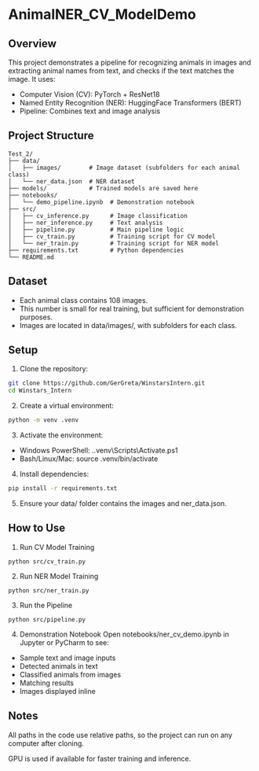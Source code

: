 # AnimalNER_CV_ModelDemo

## Overview

This project demonstrates a pipeline for recognizing animals in images and extracting animal names from text, and checks if the text matches the image. It uses:
- Computer Vision (CV): PyTorch + ResNet18
- Named Entity Recognition (NER): HuggingFace Transformers (BERT)
- Pipeline: Combines text and image analysis

## Project Structure
```
Test_2/
├── data/
│   ├── images/        # Image dataset (subfolders for each animal class)
│   └── ner_data.json  # NER dataset
├── models/            # Trained models are saved here
├── notebooks/
│   └── demo_pipeline.ipynb  # Demonstration notebook
├── src/
│   ├── cv_inference.py      # Image classification
│   ├── ner_inference.py     # Text analysis
│   ├── pipeline.py          # Main pipeline logic
│   ├── cv_train.py          # Training script for CV model
│   └── ner_train.py         # Training script for NER model
├── requirements.txt         # Python dependencies
└── README.md
```

## Dataset
- Each animal class contains 108 images.
- This number is small for real training, but sufficient for demonstration purposes.
- Images are located in data/images/, with subfolders for each class.

## Setup
1. Clone the repository:
```bash
git clone https://github.com/GerGreta/WinstarsIntern.git
cd Winstars_Intern
```

2. Create a virtual environment:
```bash
python -m venv .venv
```

3. Activate the environment:
- Windows PowerShell: .\.venv\Scripts\Activate.ps1
- Bash/Linux/Mac: source .venv/bin/activate

4. Install dependencies:
```bash
pip install -r requirements.txt
```

5. Ensure your data/ folder contains the images and ner_data.json.

## How to Use
1. Run CV Model Training
```
python src/cv_train.py
```
2. Run NER Model Training
```
python src/ner_train.py
```
3. Run the Pipeline
```
python src/pipeline.py
```
4. Demonstration Notebook
Open notebooks/ner_cv_demo.ipynb in Jupyter or PyCharm to see:
- Sample text and image inputs
- Detected animals in text
- Classified animals from images
- Matching results
- Images displayed inline

## Notes

All paths in the code use relative paths, so the project can run on any computer after cloning.

GPU is used if available for faster training and inference.

